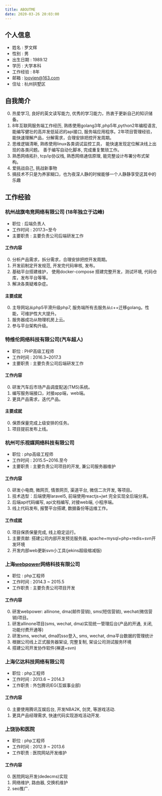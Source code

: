 ```yaml
---
title: ABOUTME
date: 2020-03-26 20:03:00
---
```


## 个人信息

- 姓名     : 罗文辉
- 性别     : 男
- 出生日期 : 1989.12
- 学历     : 大学本科
- 工作经验 : 8年
- 邮箱     : loovien@163.com
- 住址     : 杭州拱墅区


## 自我简介

0. 热爱学习, 良好的英文读写能力, 优秀的学习能力，热衷于更新自己的知识储备。
1. 8年互联网服务端工作经历, 熟练使用golang3年,php5年,python2年编程语言, 能编写健壮的高并发低延迟的api接口, 服务端应用程序。2年项目管理经验，能快速理解产品，分解需求，合理安排把控开发周期。
2. 思维逻辑清晰, 熟练使用linux各类调试监控工具， 能快速发现定位解决线上出现的各类问题。 善于编写自动化脚本, 完成重复繁琐工作。
3. 熟悉网络拓扑, tcp/ip协议栈, 熟悉网络通信原理, 能完整设计布署分布式架构。
4. 爱挑战自己, 挑战新事物
5. 搞技术不只是为养家糊口，也为夜深人静的时候能够一个人静静享受这其中的乐趣

## 工作经验

### 杭州战旗电竞网络有限公司 (18年独立于边峰)

- 职位     : 后端负责人
- 工作时间 : 2017.3~至今
- 主要职责 : 主要负责公司后端研发工作

#### 工作内容

0. 分析产品需求，拆分需求，合理安排把控开发周期。
1. 开发前制定开发规范, 开发完代码审核, 发布。
2. 基础平台搭建维护， 使用docker-compose 搭建完整开发，测试环境, 代码仓库，发布平台等等。
3. 解决各类疑难杂症。

#### 主要成就

0. 主导网站从php5平滑升级php7, 服务端所有去服务从c++迁移golang。性能，可维护性大大提升。
1. 服务器成功从物理机房上云。
2. 参与平台架构升级。

### 特维伦网络科技有限公司(汽车超人)

- 职位     : PHP高级工程师
- 工作时间 : 2016.3~2017.3
- 主要职责 : 主要负责公司后端研发工作

#### 工作内容

0. 研发汽车后市场产品调度配送(TMS)系统。
1. 编写服务端接口，对接app端，web端。
2. 更具产品需求，迭代产品。

#### 主要成就

0. 保质保量完成上级安排的任务。
1. 项目提前发布上线。

### 杭州可乐视媒网络科技有限公司

- 职位     : php高级工程师
- 工作时间 : 2015.5~2016.至今
- 主要职责 : 主要负责公司项目的开发, 兼公司服务器维护

#### 工作内容

0. 研发小电商, 微网页, 情景网页, 渠道平台, 微信二次开发, 等项目。
1. 技术选型：后端使用laravel5, 前端使用reactjs+jwt 完全实现全后端分离。
2. 后端api代码编写, api文档编写, 对接web端, 小程序端。
3. 线上代码发布, 报警平台搭建, 数据备份等运维工作。


#### 工作成就

0. 项目保质保量完成, 线上稳定运行。
1. 主要贡献: 搭建公司内部开发预览服务器, apache+mysql+php+redis+svn开发环境
2. 开发内部web更新svn小工具(jekins超级缩减版)

### 上海[webpower](http://www.webpowerchina.com/)网络科技有限公司

- 职位     : php工程师
- 工作时间 : 2014.3 ~ 2015.5
- 工作职责 : 主要负责公司项目开发

#### 工作内容

0. 研发webpower: allinone, dma(邮件营销), sms(短信营销), wechat(微信营销)项目。
1. 研发allinone项目(sms, wechat, dma)实现统一管理后台(产品的开通, 关闭, 功能付费开通等)
2. 研发sms, wechat, dma的sso登入, sms, wechat, dma平台数据的管理统计
3. 根据公司线上正式服务器架设, 完整复制, 架设公司测试服务环境
4. 搭建公司开发协作软件(禅道+svn)

### 上海亿达科技网络有限公司

- 职位     : php工程师
- 工作时间 : 2013.6 ~ 2014.3
- 工作职责 : 外包腾讯IEG(互娱事业部)

#### 工作内容

0. 主要使用腾讯互娱后台, 开发NBA2K, 剑灵, 等游戏活动.
1. 更具产品经理需求, 快速代码实现游戏活动开发.

### 上饶协和医院

- 职位     : php工程师
- 工作时间 : 2012.9 ~ 2013.6
- 工作职责 : 医院网站开发维护

#### 工作内容

0. 医院网站开发(dedecms)实现
1. 网络维护, 路由器, 交换机维护
2. seo推广.

